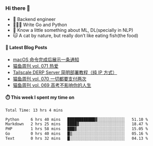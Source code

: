 ### Hi there 👋

- 🔧 Backend engineer
- 👨🏻‍💻 Write Go and Python
- 🔭 Know a little something about ML, DL(specially in NLP)
- 🐱 A cat by nature, but really don’t like eating fish(the food)

#### 📖 Latest Blog Posts
<!-- BLOG-POST-LIST:START -->
- [macOS 命令完成后展示一条通知](https://ameow.xyz/archives/display-notification-after-command-finishes-macos)
- [猫鱼周刊 vol. 071 热爱](https://ameow.xyz/archives/weekly-071)
- [Tailscale DERP Server 简明部署教程（纯 IP 方式）](https://ameow.xyz/archives/tailscale-derp-server-deployment)
- [猫鱼周刊 vol. 070 一切都要支付两次](https://ameow.xyz/archives/weekly-070)
- [猫鱼周刊 vol. 069 高考不影响你的人生](https://ameow.xyz/archives/weekly-069)
<!-- BLOG-POST-LIST:END -->

#### ⏱️ This week I spent my time on
<!--START_SECTION:waka-->

```txt
Total Time: 13 hrs 4 mins

Python     6 hrs 40 mins   ████████████▓░░░░░░░░░░░░   51.10 %
Markdown   2 hrs 25 mins   ████▓░░░░░░░░░░░░░░░░░░░░   18.47 %
PHP        1 hrs 58 mins   ███▓░░░░░░░░░░░░░░░░░░░░░   15.05 %
Go         0 hrs 40 mins   █▒░░░░░░░░░░░░░░░░░░░░░░░   05.16 %
Text       0 hrs 32 mins   █░░░░░░░░░░░░░░░░░░░░░░░░   04.13 %
```

<!--END_SECTION:waka-->

<!--
**LeslieLeung/LeslieLeung** is a ✨ _special_ ✨ repository because its `README.md` (this file) appears on your GitHub profile.

Here are some ideas to get you started:

- 🔭 I’m currently working on ...
- 🌱 I’m currently learning ...
- 👯 I’m looking to collaborate on ...
- 🤔 I’m looking for help with ...
- 💬 Ask me about ...
- 📫 How to reach me: ...
- 😄 Pronouns: ...
- ⚡ Fun fact: ...
-->
